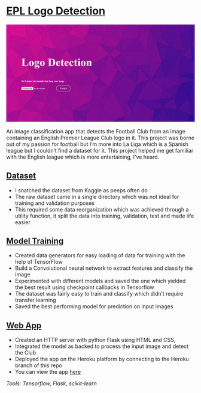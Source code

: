 # [EPL Logo Detection](https://epl-logo-detection.herokuapp.com/)

![image](static/images/app_image.jpeg)

An image classification app that detects the Football Club from an image containing an English Premier League Club logo in it. This project was borne out of my passion for football but I’m more into La Liga which is a Spanish league but I couldn’t find a dataset for it. This project helped me get familiar with the English league which is more entertaining, I’ve heard.

## [Dataset](https://www.kaggle.com/alexteboul/english-premier-league-logo-detection-20k-images)

- I snatched the dataset from Kaggle as peeps often do
- The raw dataset came in a single directory which was not ideal for training and validation purposes
- This required some data reorganization which was achieved through a utility function, it split the data into training, validation, test and made life easier

## [Model Training](https://github.com/Jobin-Nelson/EPL_logo_detection-project/blob/main/dl/playground.ipynb)

- Created data generators for easy loading of data for training with the help of TensorFlow
- Build a Convolutional neural network to extract features and classify the image
- Experimented with different models and saved the one which yielded the best result using checkpoint callbacks in Tensorflow
- The dataset was fairly easy to train and classify which didn’t require transfer learning
- Saved the best performing model for prediction on input images

## [Web App](https://epl-logo-detection.herokuapp.com/)

- Created an HTTP server with python Flask using HTML and CSS,
- Integrated the model as backed to process the input image and detect the Club
- Deployed the app on the Heroku platform by connecting to the Heroku branch of this repo
- You can view the app [here](https://epl-logo-detection.herokuapp.com/)

*Tools: Tensorflow, Flask, scikit-learn*